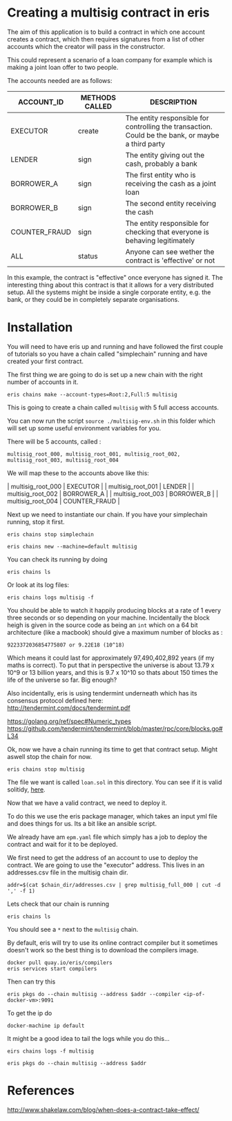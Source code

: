 # Creating a multisig contract in eris

The aim of this application is to build a contract in which one account creates a contract, which then requires signatures from a list of other accounts which the creator will pass in the constructor.

This could represent a scenario of a loan company for example which is making a joint loan offer to two people.

The accounts needed are as follows:

| ACCOUNT_ID    | METHODS CALLED  | DESCRIPTION                                                                                         |
| ------------- | --------------- | --------------------------------------------------------------------------------------------------- |
| EXECUTOR      | create          | The entity responsible for controlling the transaction. Could be the bank, or maybe a third party   |
| LENDER        | sign            | The entity giving out the cash, probably a bank                                                     |
| BORROWER_A    | sign            | The first entity who is receiving the cash as a joint loan                                          |
| BORROWER_B    | sign            | The second entity receiving the cash                                                                |
| COUNTER_FRAUD | sign            | The entity responsible for checking that everyone is behaving legitimately                          |
| ALL           | status          | Anyone can see wether the contract is 'effective' or not                                            |

In this example, the contract is "effective" once everyone has signed it. The interesting thing about this contract is that it allows for a very distributed setup. All the systems might be inside a single corporate entity, e.g. the bank, or they could be in completely separate organisations. 

# Installation

You will need to have eris up and running and have followed the first couple of tutorials so you have a chain called "simplechain" running and have created your first contract.

The first thing we are going to do is set up a new chain with the right number of accounts in it.

	eris chains make --account-types=Root:2,Full:5 multisig

This is going to create a chain called `multisig` with 5 full access accounts.

You can now run the script `source ./multisig-env.sh` in this folder which will set up some useful environment variables for you.

There will be 5 accounts, called :

	multisig_root_000, multisig_root_001, multisig_root_002, multisig_root_003, multisig_root_004

We will map these to the accounts above like this:

| multisig_root_000 | EXECUTOR      |
| multisig_root_001 | LENDER        |
| multisig_root_002 | BORROWER_A    |
| multisig_root_003 | BORROWER_B    |
| multisig_root_004 | COUNTER_FRAUD |

Next up we need to instantiate our chain. If you have your simplechain running, stop it first.

    eris chains stop simplechain

	eris chains new --machine=default multisig

You can check its running by doing

	eris chains ls

Or look at its log files:

	eris chains logs multisig -f

You should be able to watch it happily producing blocks at a rate of 1 every three seconds or so depending on your machine. Incidentally the block heigh is given in the source code as being an `int` which on a 64 bit architecture (like a macbook) should give a maximum number of blocks as :

	9223372036854775807 or 9.22E18 (10^18)
                                            
Which means it could last for approximately 97,490,402,892 years (if my maths is correct). To put that in perspective the universe is about 13.79 x 10^9 or 13 billion years, and this is 9.7 x 10^10 so thats about 150 times the life of the universe so far. Big enough?

Also incidentally, eris is using tendermint underneath which has its consensus protocol defined here: http://tendermint.com/docs/tendermint.pdf

https://golang.org/ref/spec#Numeric_types
https://github.com/tendermint/tendermint/blob/master/rpc/core/blocks.go#L34

Ok, now we have a chain running its time to get that contract setup. Might aswell stop the chain for now.


	eris chains stop multisig


The file we want is called `loan.sol` in this directory. You can see if it is valid solitidy, [here](https://ethereum.github.io/browser-solidity/#version=0.3.6).

Now that we have a valid contract, we need to deploy it.

To do this we use the eris package manager, which takes an input yml file and does things for us. Its a bit like an ansible script.

We already have am `epm.yaml` file which simply has a job to deploy the contract and wait for it to be deployed.

We first need to get the address of an account to use to deploy the contract. We are going to use the "executor" address. This lives in an addresses.csv file in the multisig chain dir.

	addr=$(cat $chain_dir/addresses.csv | grep multisig_full_000 | cut -d ',' -f 1)

Lets check that our chain is running

	eris chains ls 

You should see a `*` next to the `multisig` chain.

By default, eris will try to use its online contract compiler but it sometimes doesn't work so the best thing is to download the compilers image.

	docker pull quay.io/eris/compilers
	eris services start compilers

Then can try this

	eris pkgs do --chain multisig --address $addr --compiler <ip-of-docker-vm>:9091

To get the ip do

	docker-machine ip default

It might be a good idea to tail the logs while you do this...

	eirs chains logs -f multisig

	eris pkgs do --chain multisig --address $addr


# References

http://www.shakelaw.com/blog/when-does-a-contract-take-effect/


